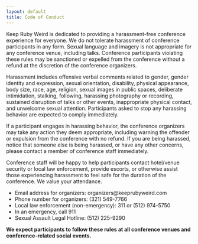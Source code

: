 ```yaml
---
layout: default
title: Code of Conduct
---
```


<section class="white">

  Keep Ruby Weird is dedicated to providing a harassment-free conference
  experience for everyone. We do not tolerate harassment of conference
  participants in any form. Sexual language and imagery is not appropriate for any
  conference venue, including talks. Conference participants violating these rules
  may be sanctioned or expelled from the conference without a refund at the
  discretion of the conference organizers.

  Harassment includes offensive verbal comments related to gender, gender identity
  and expression, sexual orientation, disability, physical appearance, body size,
  race, age, religion, sexual images in public spaces, deliberate intimidation,
  stalking, following, harassing photography or recording, sustained disruption of
  talks or other events, inappropriate physical contact, and unwelcome sexual
  attention. Participants asked to stop any harassing behavior are expected to
  comply immediately.

  If a participant engages in harassing behavior, the conference organizers may
  take any action they deem appropriate, including warning the offender or
  expulsion from the conference with no refund. If you are being harassed, notice
  that someone else is being harassed, or have any other concerns, please contact
  a member of conference staff immediately.

  Conference staff will be happy to help participants contact hotel/venue security
  or local law enforcement, provide escorts, or otherwise assist those
  experiencing harassment to feel safe for the duration of the conference. We
  value your attendance.

</section>

<section class="white">

  <ul class="bulleted">
    <li> Email address for organizers: organizers@keeprubyweird.com</li>
    <li>Phone number for organizers: (321) 549-7766</li>
    <li>Local law enforcement (non-emergency): 311 or (512) 974-5750</li>
    <li>In an emergency, call 911</li>
    <li>Sexual Assault Legal Hotline: (512) 225-9290</li>
  </ul>

</section>

<section class="white">

  **We expect participants to follow these rules at all conference venues and
  conference-related social events.**

</section>
